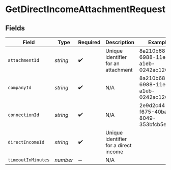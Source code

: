 # GetDirectIncomeAttachmentRequest


## Fields

| Field                                 | Type                                  | Required                              | Description                           | Example                               |
| ------------------------------------- | ------------------------------------- | ------------------------------------- | ------------------------------------- | ------------------------------------- |
| `attachmentId`                        | *string*                              | :heavy_check_mark:                    | Unique identifier for an attachment   | 8a210b68-6988-11ed-a1eb-0242ac120002  |
| `companyId`                           | *string*                              | :heavy_check_mark:                    | N/A                                   | 8a210b68-6988-11ed-a1eb-0242ac120002  |
| `connectionId`                        | *string*                              | :heavy_check_mark:                    | N/A                                   | 2e9d2c44-f675-40ba-8049-353bfcb5e171  |
| `directIncomeId`                      | *string*                              | :heavy_check_mark:                    | Unique identifier for a direct income |                                       |
| `timeoutInMinutes`                    | *number*                              | :heavy_minus_sign:                    | N/A                                   |                                       |